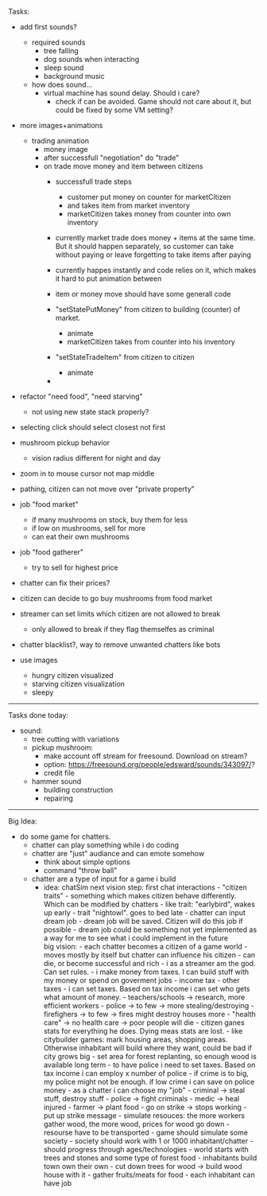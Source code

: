 Tasks:
- add first sounds?
    - required sounds
        - tree falling
        - dog sounds when interacting
        - sleep sound
        - background music
    - how does sound...
        - virtual machine has sound delay. Should i care?
            - check if can be avoided. Game should not care about it, but could be fixed by some VM setting?
- more images+animations
    - trading animation
        - money image
        - after successfull "negotiation" do "trade"
        - on trade move money and item between citizens
            - successfull trade steps
                - customer put money on counter for marketCitizen
                - and takes item from market inventory
                - marketCitizen takes money from counter into own inventory

            - currently market trade does money + items at the same time. But it should happen separately, so customer can take without paying or leave forgetting to take items after paying
            - currently happes instantly and code relies on it, which makes it hard to put animation between
            - item or money move should have some generall code
            - "setStatePutMoney" from citizen to building (counter) of market.
                - animate
                - marketCitizen takes from counter into his inventory
            - "setStateTradeItem" from citizen to citizen
                - animate
            - 
- refactor "need food", "need starving"
    - not using new state stack properly?

- selecting click should select closest not first
- mushroom pickup behavior
    - vision radius different for night and day
- zoom in to mouse cursor not map middle

- pathing, citizen can not move over "private property"
- job "food market"
    - if many mushrooms on stock, buy them for less
    - if low on mushrooms, sell for more
    - can eat their own mushrooms
- job "food gatherer"
    - try to sell for highest price
- chatter can fix their prices?
- citizen can decide to go buy mushrooms from food market
- streamer can set limits which citizen are not allowed to break
    - only allowed to break if they flag themselfes as criminal
- chatter blacklist?, way to remove unwanted chatters like bots

- use images
    - hungry citizen visualized
    - starving citizen visualization
    - sleepy

---------------------------------------------------
Tasks done today:
- sound:
    - tree cutting with variations
    - pickup mushroom: 
        - make account off stream for freesound. Download on stream?
        - option: https://freesound.org/people/edsward/sounds/343097/?
        - credit file
    - hammer sound
        - building construction
        - repairing


--------------------------------------------------
Big Idea:
- do some game for chatters.
    - chatter can play something while i do coding
    - chatter are "just" audiance and can emote somehow
        - think about simple options
        - command "throw ball"
    - chatter are a type of input for a game i build
        - idea: chatSim
            next vision step:
                first chat interactions
                - "citizen traits"
                    - something which makes citizen behave differently. Which can be modified by chatters
                        - like trait: "earlybird", wakes up early
                        - trait "nightowl". goes to bed late
                -  chatter can input dream job
                    - dream job will be saved. Citizen will do this job if possible
                    - dream job could be something not yet implemented as a way for me to see what i could implement in the future                    
            big vision:
                - each chatter becomes a citizen of a game world
                    - moves mostly by itself but chatter can influence his citizen
                    - can die, or become successful and rich
                - i as a streamer am the god. Can set rules. 
                    - i make money from taxes. I can build stuff with my money or spend on goverment jobs
                        - income tax
                        - other taxes
                    - i can set taxes. Based on tax income i can set who gets what amount of money.
                        - teachers/schools -> research, more efficient workers
                        - police  -> to few -> more stealing/destroying
                        - firefighers -> to few -> fires might destroy houses more
                        - "health care" -> no health care -> poor people will die
                                - citizen ganes stats for everything he does. Dying meas stats are lost. 
                    - like citybuilder games: mark housing areas, shopping areas. Otherwise inhabitant will build where they want, could be bad if city grows big
                    - set area for forest replanting, so enough wood is available long term
                    - to have police i need to set taxes. Based on tax income i can employ x number of police
                        - if crime is to big, my police might not be enough. if low crime i can save on police money
                - as a chatter i can choose my "job"
                    - criminal -> steal stuff, destroy stuff
                    - police -> fight criminals
                    - medic -> heal injured
                    - farmer -> plant food
                    - go on strike -> stops working
                        - put up strike message
                - simulate resouces: the more workers gather wood, the more wood, prices for wood go down
                    - resourse have to be transported
                - game should simulate some society
                - society should work with 1 or 1000 inhabitant/chatter
                - should progress through ages/technologies
                - world starts with trees and stones and some type of forest food
                - inhabitants build town own their own
                    - cut down trees for wood -> build wood house with it
                    - gather fruits/meats for food
                    - each inhabitant can have job


